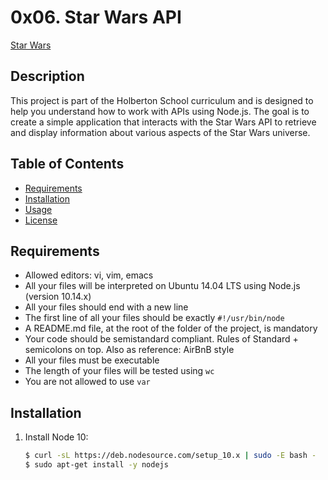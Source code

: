 # 0x06. Star Wars API

[Star Wars](#0x06-star-wars-api)

## Description

This project is part of the Holberton School curriculum and is designed to help you understand how to work with APIs using Node.js. The goal is to create a simple application that interacts with the Star Wars API to retrieve and display information about various aspects of the Star Wars universe.

## Table of Contents

- [Requirements](#requirements)
- [Installation](#installation)
- [Usage](#usage)
- [License](#license)

## Requirements

- Allowed editors: vi, vim, emacs
- All your files will be interpreted on Ubuntu 14.04 LTS using Node.js (version 10.14.x)
- All your files should end with a new line
- The first line of all your files should be exactly `#!/usr/bin/node`
- A README.md file, at the root of the folder of the project, is mandatory
- Your code should be semistandard compliant. Rules of Standard + semicolons on top. Also as reference: AirBnB style
- All your files must be executable
- The length of your files will be tested using `wc`
- You are not allowed to use `var`

## Installation

1. Install Node 10:

   ```bash
   $ curl -sL https://deb.nodesource.com/setup_10.x | sudo -E bash -
   $ sudo apt-get install -y nodejs

